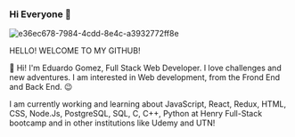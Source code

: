 ### Hi Everyone 👋

![e36ec678-7984-4cdd-8e4c-a3932772ff8e](https://user-images.githubusercontent.com/93788066/228042011-01009558-42d5-429e-9d23-ab3cd761ae55.gif)

HELLO! WELCOME TO MY GITHUB!

👋 Hi! I'm Eduardo Gomez, Full Stack Web Developer. I love challenges and new adventures. I am interested in Web development, from the Frond End and Back End. 😉

I am currently working and learning about JavaScript, React, Redux, HTML, CSS, Node.Js, PostgreSQL, SQL, C, C++, Python at Henry Full-Stack bootcamp and in other institutions like Udemy and UTN!


